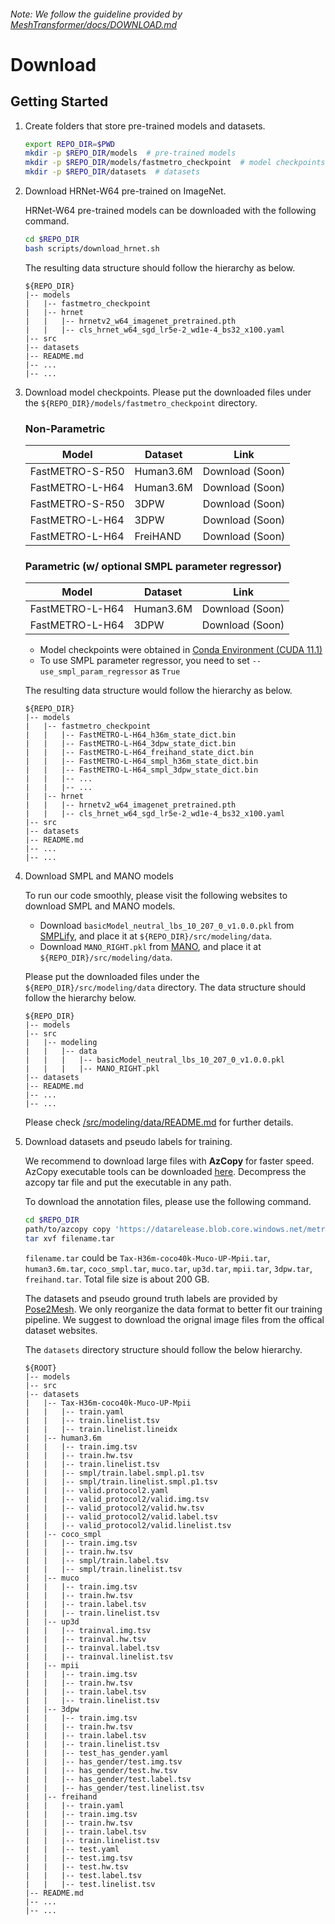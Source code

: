 ###### *Note: We follow the guideline provided by [MeshTransformer/docs/DOWNLOAD.md](https://github.com/microsoft/MeshTransformer/blob/main/docs/DOWNLOAD.md)*

# Download

## Getting Started

1. Create folders that store pre-trained models and datasets.
    ```bash
    export REPO_DIR=$PWD
    mkdir -p $REPO_DIR/models  # pre-trained models
    mkdir -p $REPO_DIR/models/fastmetro_checkpoint  # model checkpoints
    mkdir -p $REPO_DIR/datasets  # datasets
    ```

2. Download HRNet-W64 pre-trained on ImageNet.

    HRNet-W64 pre-trained models can be downloaded with the following command.
    ```bash
    cd $REPO_DIR
    bash scripts/download_hrnet.sh
    ```

    The resulting data structure should follow the hierarchy as below. 
    ```
    ${REPO_DIR}  
    |-- models  
    |   |-- fastmetro_checkpoint
    |   |-- hrnet
    |   |   |-- hrnetv2_w64_imagenet_pretrained.pth
    |   |   |-- cls_hrnet_w64_sgd_lr5e-2_wd1e-4_bs32_x100.yaml
    |-- src 
    |-- datasets 
    |-- README.md 
    |-- ... 
    |-- ... 
    ```

3. Download model checkpoints.
    Please put the downloaded files under the `${REPO_DIR}/models/fastmetro_checkpoint` directory.

    ### Non-Parametric
    | Model                               | Dataset   | Link            |
    | ----------------------------------- | --------- | --------------- |
    | FastMETRO-S-R50                     | Human3.6M | Download (Soon) |
    | FastMETRO-L-H64                     | Human3.6M | Download (Soon) |
    | FastMETRO-S-R50                     | 3DPW      | Download (Soon) |
    | FastMETRO-L-H64                     | 3DPW      | Download (Soon) |
    | FastMETRO-L-H64                     | FreiHAND  | Download (Soon) |


    ### Parametric (w/ optional SMPL parameter regressor)
    | Model           | Dataset   | Link            |
    | --------------- | --------- | --------------- |
    | FastMETRO-L-H64 | Human3.6M | Download (Soon) |
    | FastMETRO-L-H64 | 3DPW      | Download (Soon) |

    - Model checkpoints were obtained in [Conda Environment (CUDA 11.1)](../docs/Installation.md)
    - To use SMPL parameter regressor, you need to set `--use_smpl_param_regressor` as `True`

    The resulting data structure would follow the hierarchy as below. 
    ```
    ${REPO_DIR}  
    |-- models  
    |   |-- fastmetro_checkpoint
    |   |   |-- FastMETRO-L-H64_h36m_state_dict.bin
    |   |   |-- FastMETRO-L-H64_3dpw_state_dict.bin
    |   |   |-- FastMETRO-L-H64_freihand_state_dict.bin
    |   |   |-- FastMETRO-L-H64_smpl_h36m_state_dict.bin
    |   |   |-- FastMETRO-L-H64_smpl_3dpw_state_dict.bin
    |   |   |-- ...
    |   |   |-- ...
    |   |-- hrnet
    |   |   |-- hrnetv2_w64_imagenet_pretrained.pth
    |   |   |-- cls_hrnet_w64_sgd_lr5e-2_wd1e-4_bs32_x100.yaml
    |-- src 
    |-- datasets 
    |-- README.md 
    |-- ... 
    |-- ... 
    ```

4. Download SMPL and MANO models

    To run our code smoothly, please visit the following websites to download SMPL and MANO models. 

    - Download `basicModel_neutral_lbs_10_207_0_v1.0.0.pkl` from [SMPLify](http://smplify.is.tue.mpg.de/), and place it at `${REPO_DIR}/src/modeling/data`.
    - Download `MANO_RIGHT.pkl` from [MANO](https://mano.is.tue.mpg.de/), and place it at `${REPO_DIR}/src/modeling/data`.

    Please put the downloaded files under the `${REPO_DIR}/src/modeling/data` directory. The data structure should follow the hierarchy below. 
    ```
    ${REPO_DIR}  
    |-- models
    |-- src  
    |   |-- modeling
    |   |   |-- data
    |   |   |   |-- basicModel_neutral_lbs_10_207_0_v1.0.0.pkl
    |   |   |   |-- MANO_RIGHT.pkl
    |-- datasets
    |-- README.md 
    |-- ... 
    |-- ... 
    ```
    Please check [/src/modeling/data/README.md](../src/modeling/data/README.md) for further details.


5. Download datasets and pseudo labels for training.

    We recommend to download large files with **AzCopy** for faster speed.
    AzCopy executable tools can be downloaded [here](https://docs.microsoft.com/en-us/azure/storage/common/storage-use-azcopy-v10#download-azcopy). Decompress the azcopy tar file and put the executable in any path. 

    To download the annotation files, please use the following command.
    ```bash
    cd $REPO_DIR
    path/to/azcopy copy 'https://datarelease.blob.core.windows.net/metro/datasets/filename.tar' /path/to/your/folder/filename.tar
    tar xvf filename.tar  
    ```
    `filename.tar` could be `Tax-H36m-coco40k-Muco-UP-Mpii.tar`, `human3.6m.tar`, `coco_smpl.tar`, `muco.tar`, `up3d.tar`, `mpii.tar`, `3dpw.tar`, `freihand.tar`. Total file size is about 200 GB. 

    The datasets and pseudo ground truth labels are provided by [Pose2Mesh](https://github.com/hongsukchoi/Pose2Mesh_RELEASE). We only reorganize the data format to better fit our training pipeline. We suggest to download the orignal image files from the offical dataset websites.

    The `datasets` directory structure should follow the below hierarchy.
    ```
    ${ROOT}  
    |-- models 
    |-- src
    |-- datasets  
    |   |-- Tax-H36m-coco40k-Muco-UP-Mpii  
    |   |   |-- train.yaml 
    |   |   |-- train.linelist.tsv  
    |   |   |-- train.linelist.lineidx
    |   |-- human3.6m  
    |   |   |-- train.img.tsv 
    |   |   |-- train.hw.tsv 
    |   |   |-- train.linelist.tsv    
    |   |   |-- smpl/train.label.smpl.p1.tsv
    |   |   |-- smpl/train.linelist.smpl.p1.tsv
    |   |   |-- valid.protocol2.yaml
    |   |   |-- valid_protocol2/valid.img.tsv 
    |   |   |-- valid_protocol2/valid.hw.tsv  
    |   |   |-- valid_protocol2/valid.label.tsv
    |   |   |-- valid_protocol2/valid.linelist.tsv
    |   |-- coco_smpl  
    |   |   |-- train.img.tsv  
    |   |   |-- train.hw.tsv   
    |   |   |-- smpl/train.label.tsv
    |   |   |-- smpl/train.linelist.tsv
    |   |-- muco  
    |   |   |-- train.img.tsv  
    |   |   |-- train.hw.tsv   
    |   |   |-- train.label.tsv
    |   |   |-- train.linelist.tsv
    |   |-- up3d  
    |   |   |-- trainval.img.tsv  
    |   |   |-- trainval.hw.tsv   
    |   |   |-- trainval.label.tsv
    |   |   |-- trainval.linelist.tsv
    |   |-- mpii  
    |   |   |-- train.img.tsv  
    |   |   |-- train.hw.tsv   
    |   |   |-- train.label.tsv
    |   |   |-- train.linelist.tsv
    |   |-- 3dpw 
    |   |   |-- train.img.tsv  
    |   |   |-- train.hw.tsv   
    |   |   |-- train.label.tsv
    |   |   |-- train.linelist.tsv
    |   |   |-- test_has_gender.yaml
    |   |   |-- has_gender/test.img.tsv 
    |   |   |-- has_gender/test.hw.tsv  
    |   |   |-- has_gender/test.label.tsv
    |   |   |-- has_gender/test.linelist.tsv
    |   |-- freihand
    |   |   |-- train.yaml
    |   |   |-- train.img.tsv  
    |   |   |-- train.hw.tsv   
    |   |   |-- train.label.tsv
    |   |   |-- train.linelist.tsv
    |   |   |-- test.yaml
    |   |   |-- test.img.tsv  
    |   |   |-- test.hw.tsv   
    |   |   |-- test.label.tsv
    |   |   |-- test.linelist.tsv
    |-- README.md 
    |-- ... 
    |-- ... 

    ```
